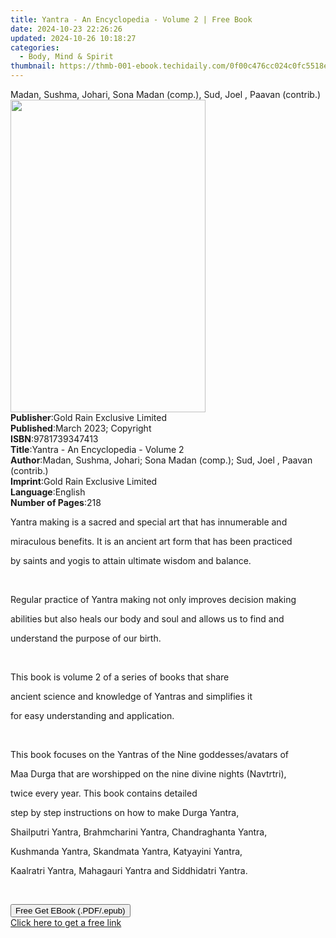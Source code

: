 ```yaml
---
title: Yantra - An Encyclopedia - Volume 2 | Free Book
date: 2024-10-23 22:26:26
updated: 2024-10-26 10:18:27
categories:
  - Body, Mind & Spirit
thumbnail: https://thmb-001-ebook.techidaily.com/0f00c476cc024c0fc5518e024739d624c7c3763574f9fb849a1a29b5cac25f94.jpg
---
```

<main id="book-container">
  <div class="flex flex-col">
    <div class="book-brief flex-1 py-6 px-4 sm:p-6 md:py-10 md:px-8">
      <!-- brief-->
      <div class="book-brief-main">
        Madan, Sushma, Johari, Sona Madan (comp.), Sud, Joel , Paavan (contrib.)
      </div>
    </div>
    <div
      class="book-meta-info flex-1 grid gap-4 col-start-1 col-end-3 row-start-1 sm:mb-6 sm:grid-cols-4 lg:gap-6 lg:col-start-2 lg:row-end-6 lg:row-span-6 lg:mb-0"
    >
      <div
        class="book-meta-info-left place-content-center mt-4 p-4 text-sm leading-6 col-start-2 col-span-2 dark:text-slate-400"
      >
        <img
          class="w-full h-500 object-cover rounded-lg sm:h-255 sm:col-span-2 lg:col-span-full"
          src="https://img-001-ebook.techidaily.com/7728bd34978a83b930ec644cff5e8cea1c2778b672b4aca5216e830042b17020.jpg"
          alt=""
          width="312"
          height="500"
        />
      </div>
      <div
        class="book-meta-info-right mt-2 col-start-1 row-start-2 col-span-3 self-center"
      >
        <!-- meta data  -->
        <div class="flex flex-col px-4 md:px-8">
          <div class="flex-1">
            <strong>Publisher</strong>:<span class="px-2"
              >Gold Rain Exclusive Limited</span
            >
          </div>
          <div class="flex-1">
            <strong>Published</strong>:<span class="px-2"
              >March 2023; Copyright</span
            >
          </div>
          <div class="flex-1">
            <strong>ISBN</strong>:<span class="px-2">9781739347413</span>
          </div>
          <div class="flex-1">
            <strong>Title</strong>:<span class="px-2"
              >Yantra - An Encyclopedia - Volume 2</span
            >
          </div>
          <div class="flex-1">
            <strong>Author</strong>:<span class="px-2"
              >Madan, Sushma, Johari; Sona Madan (comp.); Sud, Joel , Paavan
              (contrib.)</span
            >
          </div>
          <div class="flex-1">
            <strong>Imprint</strong>:<span class="px-2"
              >Gold Rain Exclusive Limited</span
            >
          </div>
          <div class="flex-1">
            <strong>Language</strong>:<span class="px-2">English</span>
          </div>
          <div class="flex-1">
            <strong>Number of Pages</strong>:<span class="px-2">218</span>
          </div>
        </div>
      </div>
    </div>
    <div class="book-description flex-1 py-6 px-4 sm:p-6 md:py-10 md:px-8">
      <div class="book-description-main">
        <div accordion-content="" id="description">
          <p>
            Yantra making is a sacred and special art that has innumerable
            and&nbsp;
          </p>
          <p>
            miraculous benefits.&nbsp;It is an ancient art form that has been
            practiced&nbsp;
          </p>
          <p>by saints and yogis to attain ultimate wisdom and balance.</p>
          <p><br /></p>
          <p>
            Regular practice of Yantra making not only improves decision
            making&nbsp;
          </p>
          <p>
            abilities but also heals our body and soul and allows us to find
            and&nbsp;
          </p>
          <p>understand the purpose of our birth.&nbsp;</p>
          <p><br /></p>
          <p>This book is volume 2 of a series of books that share&nbsp;</p>
          <p>
            ancient science and knowledge of Yantras and simplifies it&nbsp;
          </p>
          <p>for easy understanding and application.</p>
          <p><br /></p>
          <p>
            This book focuses on the Yantras of the Nine goddesses/avatars of
          </p>
          <p>
            Maa Durga that are worshipped on the nine divine nights
            (Navtrtri),&nbsp;
          </p>
          <p>twice every year. This book contains detailed&nbsp;</p>
          <p>step by step instructions on how to make Durga Yantra,</p>
          <p>Shailputri Yantra, Brahmcharini Yantra, Chandraghanta Yantra,</p>
          <p>Kushmanda Yantra, Skandmata Yantra, Katyayini Yantra,</p>
          <p>Kaalratri Yantra, Mahagauri Yantra and Siddhidatri Yantra.</p>
          <p><br /></p>
        </div>
        <div class="accordion-fader"></div>
      </div>
    </div>
    <div class="book-excerpts flex-1 py-6 px-4 sm:p-6 md:py-10 md:px-8"></div>
    <div
      class="book-about-author flex-1 py-6 px-4 sm:p-6 md:py-10 md:px-8"
    ></div>
    <div class="book-free-get flex-1 py-6 px-4 sm:p-6 md:py-10 md:px-8">
      <button
        id="btn-free-get"
        class="bg-blue-500 hover:bg-blue-700 text-white font-bold py-2 px-4 rounded"
      >
        Free Get EBook (.PDF/.epub)
      </button>
      <div id="countdown-display" class="px-2 text-lg mt-2"></div>
      <a
        id="free-link"
        class="hidden bg-blue-500 hover:bg-blue-700 text-white font-bold py-2 px-4 rounded"
        href="https://www.ebooks.com/en-us/book/210800378/yantra-an-encyclopedia-volume-2/madan-sushma-johari/"
        target="_blank"
        >Click here to get a free link</a
      >
    </div>
    <script>
      let countdownTime = 0;
      let countdownInterval = null;
      document
        .getElementById('btn-free-get')
        .addEventListener('click', startCountdown);
      function startCountdown() {
        countdownTime = new Date().getTime() + 60000 * 3;
        countdownInterval = setInterval(updateCountdown, 1000);
        document.getElementById('btn-free-get').disabled = true;
        document
          .getElementById('btn-free-get')
          .classList.add('bg-gray-500', 'cursor-not-allowed');
      }
      function updateCountdown() {
        let currentTime = new Date().getTime();
        let timeLeft = countdownTime - currentTime;
        let secondsLeft = Math.floor(timeLeft / 1000);
        document.getElementById('countdown-display').innerHTML =
          `Remaining time: ${secondsLeft} seconds.`;
        if (secondsLeft <= 0) {
          clearInterval(countdownInterval);
          document.getElementById('btn-free-get').classList.add('hidden');
          document.getElementById('free-link').classList.remove('hidden');
          document.getElementById('countdown-display').innerHTML = '';
        }
      }
    </script>
  </div>
</main>
